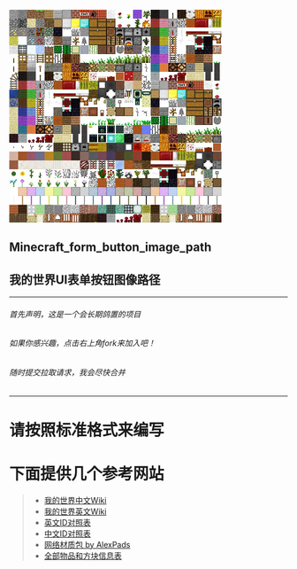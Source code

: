 ![cmd-markdown-logo](https://raw.githubusercontent.com/Anders233/form_button_image_path/master/biock_image.png)
## Minecraft_form_button_image_path
## 我的世界UI表单按钮图像路径
---
###### 首先声明，这是一个会长期鸽置的项目
###### 如果你感兴趣，点击右上角fork来加入吧！
###### 随时提交拉取请求，我会尽快合并
---
# 请按照标准格式来编写
# 下面提供几个参考网站

> * [我的世界中文Wiki](https://minecraft-zh.gamepedia.com)
> * [我的世界英文Wiki](https://minecraft.gamepedia.com)
> * [英文ID对照表](https://minecraft-ids.grahamedgecombe.com)
> * [中文ID对照表](http://mc.zyyapp.com)
> * [网络材质包 by ](http://saltypixel.ga/textures)[AlexPads](https://github.com/AlexPads)
> * [全部物品和方块信息表](https://minecraft.gamepedia.com/Bedrock_Edition_data_values)
